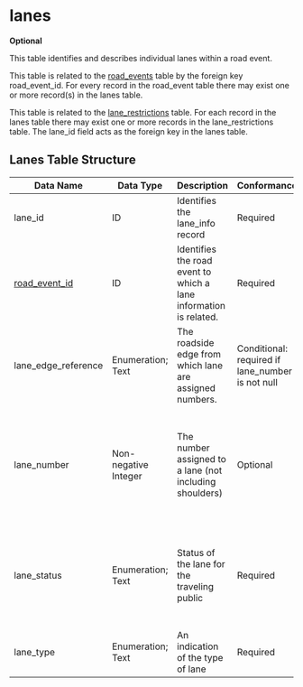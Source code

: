 # lanes
**Optional**

This table identifies and describes individual lanes within a road event.  

This table is related to the [road_events](/feed-content/data-tables/road_events.md) table by the foreign key road_event_id.  For every record in the road_event table there may exist one or more record(s) in the lanes table.

This table is related to the [lane_restrictions](/feed-content/data-tables/lane_restrictions.md) table. For each record in the lanes table there may exist one or more records in the lane_restrictions table.  The lane_id field acts as the foreign key in the lanes table.

## Lanes Table Structure
Data Name|Data Type|Description|Conformance|Notes
-|-|-|-|-|
lane_id|ID|Identifies the lane_info record|Required|Primary key
[road_event_id](/data-tables/road_events.md)|ID|Identifies the road event to which a lane information is related.|Required|Foreign key
lane_edge_reference|Enumeration; Text|The roadside edge from which lane are assigned numbers.|Conditional: required if  lane_number is not null|Counting begins from the edge of the improved surface. See [Lane Edge Reference Enumerated Type](/feed-content/enumerated-types/lane_edge_reference.md)
lane_number|Non-negative Integer|The number assigned to a lane (not including shoulders)|Optional|Assigned by counting from right or left edge of the improved surface. Counting begins from the edge indicated in the lane_edge_reference field. Useful for text to voice translation.
lane_status|Enumeration; Text|Status of the lane for the traveling public|Required|Allowed values: open, closed, shift-left, shift-right, merge-right, merge-left, alternating-one-way. See [Lane Status Enumerated Type](/feed-content/enumerated-types/lane_status.md)
lane_type|Enumeration; Text|An indication of the type of lane|Required|See [Lane Type Enumerated Type](/feed-content/enumerated-types/derived-from-its-standards/lane_type.md)
